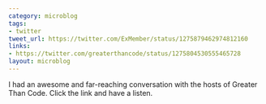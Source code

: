 ```yaml
---
category: microblog
tags:
- twitter
tweet_url: https://twitter.com/ExMember/status/1275879462974812160
links:
- https://twitter.com/greaterthancode/status/1275804530555465728
layout: microblog
---
```

I had an awesome and far-reaching conversation with the hosts of Greater Than Code. Click the link and have a listen.

